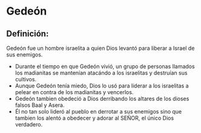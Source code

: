 # Gedeón

## Definición: 

Gedeón fue un hombre israelita a quien Dios levantó para liberar a Israel de sus enemigos.

* Durante el tiempo en que Gedeón vivió, un grupo de personas llamados los madianitas se mantenían atacándo a los israelitas y destruían sus cultivos.
* Aunque Gedeón tenía miedo, Dios lo usó para liderar a los israelitas a pelear en contra de los madianitas y vencerlos.
* Gedeón tambien obedeció a Dios derribando los altares de los dioses falsos Baal y Asera.
* Él no tan solo lideró al pueblo en derrotar a sus enemigos sino que tambien los alentó a obedecer y adorar al SEÑOR, el único Dios verdadero.

